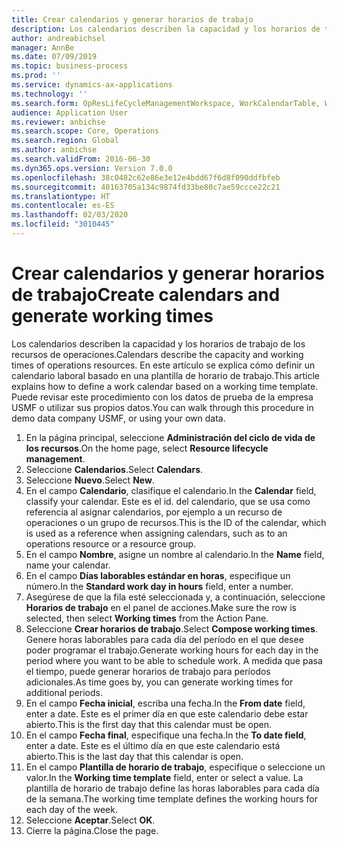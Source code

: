 ```yaml
---
title: Crear calendarios y generar horarios de trabajo
description: Los calendarios describen la capacidad y los horarios de trabajo de los recursos de operaciones. En este artículo se explica cómo definir un calendario laboral basado en una plantilla de horario de trabajo.
author: andreabichsel
manager: AnnBe
ms.date: 07/09/2019
ms.topic: business-process
ms.prod: ''
ms.service: dynamics-ax-applications
ms.technology: ''
ms.search.form: OpResLifeCycleManagementWorkspace, WorkCalendarTable, WorkCalendarDate
audience: Application User
ms.reviewer: anbichse
ms.search.scope: Core, Operations
ms.search.region: Global
ms.author: anbichse
ms.search.validFrom: 2016-06-30
ms.dyn365.ops.version: Version 7.0.0
ms.openlocfilehash: 38c0482c62e86e3e12e4bdd67f6d8f090ddfbfeb
ms.sourcegitcommit: 40163705a134c9874fd33be80c7ae59ccce22c21
ms.translationtype: HT
ms.contentlocale: es-ES
ms.lasthandoff: 02/03/2020
ms.locfileid: "3010445"
---
```

# <a name="create-calendars-and-generate-working-times"></a><span data-ttu-id="26545-104">Crear calendarios y generar horarios de trabajo</span><span class="sxs-lookup"><span data-stu-id="26545-104">Create calendars and generate working times</span></span>



<span data-ttu-id="26545-105">Los calendarios describen la capacidad y los horarios de trabajo de los recursos de operaciones.</span><span class="sxs-lookup"><span data-stu-id="26545-105">Calendars describe the capacity and working times of operations resources.</span></span> <span data-ttu-id="26545-106">En este artículo se explica cómo definir un calendario laboral basado en una plantilla de horario de trabajo.</span><span class="sxs-lookup"><span data-stu-id="26545-106">This article explains how to define a work calendar based on a working time template.</span></span> <span data-ttu-id="26545-107">Puede revisar este procedimiento con los datos de prueba de la empresa USMF o utilizar sus propios datos.</span><span class="sxs-lookup"><span data-stu-id="26545-107">You can walk through this procedure in demo data company USMF, or using your own data.</span></span>

1. <span data-ttu-id="26545-108">En la página principal, seleccione **Administración del ciclo de vida de los recursos**.</span><span class="sxs-lookup"><span data-stu-id="26545-108">On the home page, select **Resource lifecycle management**.</span></span>
2. <span data-ttu-id="26545-109">Seleccione **Calendarios**.</span><span class="sxs-lookup"><span data-stu-id="26545-109">Select **Calendars**.</span></span>
3. <span data-ttu-id="26545-110">Seleccione **Nuevo**.</span><span class="sxs-lookup"><span data-stu-id="26545-110">Select **New**.</span></span>
4. <span data-ttu-id="26545-111">En el campo **Calendario**, clasifique el calendario.</span><span class="sxs-lookup"><span data-stu-id="26545-111">In the **Calendar** field, classify your calendar.</span></span> <span data-ttu-id="26545-112">Este es el id. del calendario, que se usa como referencia al asignar calendarios, por ejemplo a un recurso de operaciones o un grupo de recursos.</span><span class="sxs-lookup"><span data-stu-id="26545-112">This is the ID of the calendar, which is used as a reference when assigning calendars, such as to an operations resource or a resource group.</span></span>  
5. <span data-ttu-id="26545-113">En el campo **Nombre**, asigne un nombre al calendario.</span><span class="sxs-lookup"><span data-stu-id="26545-113">In the **Name** field, name your calendar.</span></span>
6. <span data-ttu-id="26545-114">En el campo **Días laborables estándar en horas**, especifique un número.</span><span class="sxs-lookup"><span data-stu-id="26545-114">In the **Standard work day in hours** field, enter a number.</span></span>
7. <span data-ttu-id="26545-115">Asegúrese de que la fila esté seleccionada y, a continuación, seleccione **Horarios de trabajo** en el panel de acciones.</span><span class="sxs-lookup"><span data-stu-id="26545-115">Make sure the row is selected, then select **Working times** from the Action Pane.</span></span>
8. <span data-ttu-id="26545-116">Seleccione **Crear horarios de trabajo**.</span><span class="sxs-lookup"><span data-stu-id="26545-116">Select **Compose working times**.</span></span> <span data-ttu-id="26545-117">Genere horas laborables para cada día del período en el que desee poder programar el trabajo.</span><span class="sxs-lookup"><span data-stu-id="26545-117">Generate working hours for each day in the period where you want to be able to schedule work.</span></span> <span data-ttu-id="26545-118">A medida que pasa el tiempo, puede generar horarios de trabajo para períodos adicionales.</span><span class="sxs-lookup"><span data-stu-id="26545-118">As time goes by, you can generate working times for additional periods.</span></span>  
9. <span data-ttu-id="26545-119">En el campo **Fecha inicial**, escriba una fecha.</span><span class="sxs-lookup"><span data-stu-id="26545-119">In the **From date** field, enter a date.</span></span> <span data-ttu-id="26545-120">Este es el primer día en que este calendario debe estar abierto.</span><span class="sxs-lookup"><span data-stu-id="26545-120">This is the first day that this calendar must be open.</span></span>  
10. <span data-ttu-id="26545-121">En el campo **Fecha final**, especifique una fecha.</span><span class="sxs-lookup"><span data-stu-id="26545-121">In the **To date field**, enter a date.</span></span> <span data-ttu-id="26545-122">Este es el último día en que este calendario está abierto.</span><span class="sxs-lookup"><span data-stu-id="26545-122">This is the last day that this calendar is open.</span></span>  
11. <span data-ttu-id="26545-123">En el campo **Plantilla de horario de trabajo**, especifique o seleccione un valor.</span><span class="sxs-lookup"><span data-stu-id="26545-123">In the **Working time template** field, enter or select a value.</span></span> <span data-ttu-id="26545-124">La plantilla de horario de trabajo define las horas laborables para cada día de la semana.</span><span class="sxs-lookup"><span data-stu-id="26545-124">The working time template defines the working hours for each day of the week.</span></span>  
12. <span data-ttu-id="26545-125">Seleccione **Aceptar**.</span><span class="sxs-lookup"><span data-stu-id="26545-125">Select **OK**.</span></span>
13. <span data-ttu-id="26545-126">Cierre la página.</span><span class="sxs-lookup"><span data-stu-id="26545-126">Close the page.</span></span>

